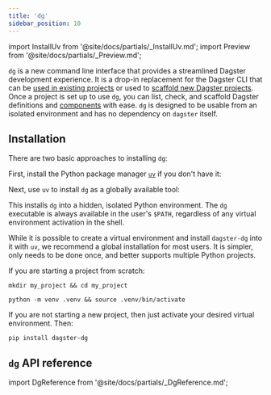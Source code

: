 ```yaml
---
title: 'dg'
sidebar_position: 10
---
```


import InstallUv from '@site/docs/partials/\_InstallUv.md';
import Preview from '@site/docs/partials/\_Preview.md';

<Preview />

`dg` is a new command line interface that provides a streamlined Dagster development experience. It is a drop-in replacement for the Dagster CLI that can be [used in existing projects](/guides/labs/dg/incrementally-adopting-dg/migrating-project) or used to [scaffold new Dagster projects](/guides/labs/dg/scaffolding-a-project). Once a project is set up to use `dg`, you can list, check, and scaffold Dagster definitions and [components](/guides/labs/components/) with ease. `dg` is designed to be usable from an isolated environment and has no dependency on `dagster` itself.

## Installation

There are two basic approaches to installing `dg`:

<Tabs>
<TabItem value="uv" label="uv">

First, install the Python package manager [`uv`](https://docs.astral.sh/uv/) if you don't have it:

<InstallUv />

Next, use `uv` to install `dg` as a globally available tool:

<CliInvocationExample contents="uv tool install dagster-dg" />

This installs `dg` into a hidden, isolated Python environment. The `dg` executable is always available in the user's `$PATH`, regardless of any virtual environment activation in the shell.

While it is possible to create a virtual environment and install `dagster-dg` into it with `uv`, we recommend a global installation for most users. It is simpler, only needs to be done once, and better supports multiple Python projects.

</TabItem>
<TabItem value="pip" label="pip">

If you are starting a project from scratch:

```
mkdir my_project && cd my_project
```

```
python -m venv .venv && source .venv/bin/activate
```

If you are not starting a new project, then just activate your desired virtual
environment. Then:

```
pip install dagster-dg
```

</TabItem>
</Tabs>

## `dg` API reference

import DgReference from '@site/docs/partials/\_DgReference.md';

<DgReference />
